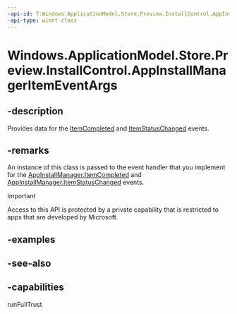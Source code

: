 ```yaml
---
-api-id: T:Windows.ApplicationModel.Store.Preview.InstallControl.AppInstallManagerItemEventArgs
-api-type: winrt class
---
```


<!-- Class syntax.
public class AppInstallManagerItemEventArgs : Windows.ApplicationModel.Store.Preview.InstallControl.IAppInstallManagerItemEventArgs
-->

# Windows.ApplicationModel.Store.Preview.InstallControl.AppInstallManagerItemEventArgs

## -description
Provides data for the [ItemCompleted](appinstallmanager_itemcompleted.md) and [ItemStatusChanged](appinstallmanager_itemstatuschanged.md) events.

## -remarks
An instance of this class is passed to the event handler that you implement for the [AppInstallManager.ItemCompleted](appinstallmanager_itemcompleted.md) and [AppInstallManager.ItemStatusChanged](appinstallmanager_itemstatuschanged.md) events.

> [!IMPORTANT]
> Access to this API is protected by a private capability that is restricted to apps that are developed by Microsoft.

## -examples

## -see-also

## -capabilities
runFullTrust
